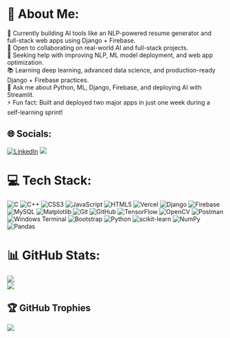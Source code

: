   # 💫 About Me:
  🎯 Currently building AI tools like an NLP-powered resume generator and full-stack web apps using Django + Firebase.<br>🤝 Open to collaborating on real-world AI and full-stack projects.<br>🧠 Seeking help with improving NLP, ML model deployment, and web app optimization.<br>📚 Learning deep learning, advanced data science, and production-ready Django + Firebase practices.<br>💬 Ask me about Python, ML, Django, Firebase, and deploying AI with Streamlit.<br>⚡ Fun fact: Built and deployed two major apps in just one week during a self-learning sprint!
  
  
  ## 🌐 Socials:
  [![LinkedIn](https://img.shields.io/badge/LinkedIn-%230077B5.svg?logo=linkedin&logoColor=white)](https://linkedin.com/in/gouri-biju) <a href="mailto:gouribiju496@gmail.com">
  <img src="https://img.shields.io/badge/Email-D14836?logo=gmail&logoColor=white" />
</a>

  
  # 💻 Tech Stack:
  ![C](https://img.shields.io/badge/c-%2300599C.svg?style=for-the-badge&logo=c&logoColor=white) ![C++](https://img.shields.io/badge/c++-%2300599C.svg?style=for-the-badge&logo=c%2B%2B&logoColor=white) ![CSS3](https://img.shields.io/badge/css3-%231572B6.svg?style=for-the-badge&logo=css3&logoColor=white) ![JavaScript](https://img.shields.io/badge/javascript-%23323330.svg?style=for-the-badge&logo=javascript&logoColor=%23F7DF1E) ![HTML5](https://img.shields.io/badge/html5-%23E34F26.svg?style=for-the-badge&logo=html5&logoColor=white) ![Vercel](https://img.shields.io/badge/vercel-%23000000.svg?style=for-the-badge&logo=vercel&logoColor=white) ![Django](https://img.shields.io/badge/django-%23092E20.svg?style=for-the-badge&logo=django&logoColor=white) ![Firebase](https://img.shields.io/badge/firebase-%23039BE5.svg?style=for-the-badge&logo=firebase) ![MySQL](https://img.shields.io/badge/mysql-4479A1.svg?style=for-the-badge&logo=mysql&logoColor=white) ![Matplotlib](https://img.shields.io/badge/Matplotlib-%23ffffff.svg?style=for-the-badge&logo=Matplotlib&logoColor=black) ![Git](https://img.shields.io/badge/git-%23F05033.svg?style=for-the-badge&logo=git&logoColor=white) ![GitHub](https://img.shields.io/badge/github-%23121011.svg?style=for-the-badge&logo=github&logoColor=white) ![TensorFlow](https://img.shields.io/badge/TensorFlow-%23FF6F00.svg?style=for-the-badge&logo=TensorFlow&logoColor=white) ![OpenCV](https://img.shields.io/badge/opencv-%23white.svg?style=for-the-badge&logo=opencv&logoColor=white) ![Postman](https://img.shields.io/badge/Postman-FF6C37?style=for-the-badge&logo=postman&logoColor=white) ![Windows Terminal](https://img.shields.io/badge/Windows%20Terminal-%234D4D4D.svg?style=for-the-badge&logo=windows-terminal&logoColor=white) ![Bootstrap](https://img.shields.io/badge/bootstrap-%238511FA.svg?style=for-the-badge&logo=bootstrap&logoColor=white) ![Python](https://img.shields.io/badge/python-3670A0?style=for-the-badge&logo=python&logoColor=ffdd54) ![scikit-learn](https://img.shields.io/badge/scikit--learn-%23F7931E.svg?style=for-the-badge&logo=scikit-learn&logoColor=white) ![NumPy](https://img.shields.io/badge/numpy-%23013243.svg?style=for-the-badge&logo=numpy&logoColor=white) ![Pandas](https://img.shields.io/badge/pandas-%23150458.svg?style=for-the-badge&logo=pandas&logoColor=white)
  # 📊 GitHub Stats:
  ![](https://nirzak-streak-stats.vercel.app/?user=Gouri-Biju&theme=dark&hide_border=false)<br/>
  ![](https://github-readme-stats.vercel.app/api/top-langs/?username=Gouri-Biju&theme=dark&hide_border=false&include_all_commits=true&count_private=true&layout=compact)
  
  ## 🏆 GitHub Trophies
  ![](https://github-profile-trophy.vercel.app/?username=Gouri-Biju&theme=radical&no-frame=false&no-bg=false&margin-w=4)
  
  <!-- Proudly created with GPRM ( https://gprm.itsvg.in ) -->
